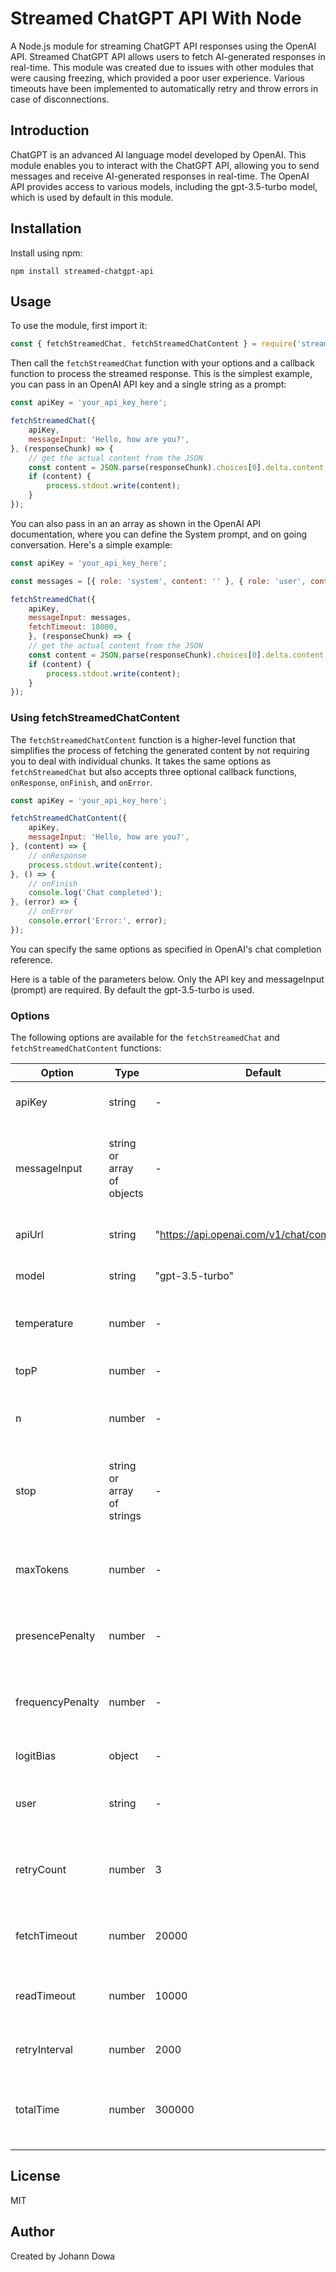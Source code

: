# Streamed ChatGPT API With Node

A Node.js module for streaming ChatGPT API responses using the OpenAI API. Streamed ChatGPT API allows users to fetch AI-generated responses in real-time. This module was created due to issues with other modules that were causing freezing, which provided a poor user experience. Various timeouts have been implemented to automatically retry and throw errors in case of disconnections.

## Introduction

ChatGPT is an advanced AI language model developed by OpenAI. This module enables you to interact with the ChatGPT API, allowing you to send messages and receive AI-generated responses in real-time. The OpenAI API provides access to various models, including the gpt-3.5-turbo model, which is used by default in this module.

## Installation

Install using npm:

```
npm install streamed-chatgpt-api
```

## Usage

To use the module, first import it:

```js
const { fetchStreamedChat, fetchStreamedChatContent } = require('streamed-chatgpt-api');
```

Then call the `fetchStreamedChat` function with your options and a callback function to process the streamed response.  This is the simplest example, you can pass in an OpenAI API key and a single string as a prompt:

```js
const apiKey = 'your_api_key_here';

fetchStreamedChat({
    apiKey,
    messageInput: 'Hello, how are you?',
}, (responseChunk) => {
    // get the actual content from the JSON
    const content = JSON.parse(responseChunk).choices[0].delta.content;
    if (content) {
        process.stdout.write(content);
    }
});
```

You can also pass in an an array as shown in the OpenAI API documentation, where you can define the System prompt, and on going conversation.  Here's a simple example:

```js
const apiKey = 'your_api_key_here';

const messages = [{ role: 'system', content: '' }, { role: 'user', content: 'capital of canada' }];

fetchStreamedChat({
    apiKey,
    messageInput: messages,
    fetchTimeout: 10000,
    }, (responseChunk) => {
    // get the actual content from the JSON
    const content = JSON.parse(responseChunk).choices[0].delta.content;
    if (content) {
        process.stdout.write(content);
    }
});
```

### Using fetchStreamedChatContent

The `fetchStreamedChatContent` function is a higher-level function that simplifies the process of fetching the generated content by not requiring you to deal with individual chunks. It takes the same options as `fetchStreamedChat` but also accepts three optional callback functions, `onResponse`, `onFinish`, and `onError`.

```js
const apiKey = 'your_api_key_here';

fetchStreamedChatContent({
    apiKey,
    messageInput: 'Hello, how are you?',
}, (content) => {
    // onResponse
    process.stdout.write(content);
}, () => {
    // onFinish
    console.log('Chat completed');
}, (error) => {
    // onError
    console.error('Error:', error);
});

```

You can specify the same options as specified in OpenAI's chat completion reference.

Here is a table of the parameters below.  Only the API key and messageInput (prompt) are required.  By default the gpt-3.5-turbo is used.

### Options

The following options are available for the `fetchStreamedChat` and `fetchStreamedChatContent` functions:

| Option | Type | Default | Description |
| ------ | ---- | ------- | ----------- |
| apiKey | string | - | Your OpenAI API key. |
| messageInput | string or array of objects | - | The input message or messages to generate a chat response for. |
| apiUrl | string | "https://api.openai.com/v1/chat/completions" | The OpenAI API URL to use. |
| model | string | "gpt-3.5-turbo" | The OpenAI model to use. |
| temperature | number | - | The softmax temperature to use. |
| topP | number | - | The top_p value to use. |
| n | number | - | The number of responses to generate. |
| stop | string or array of strings | - | The sequence or sequences to stop generation at. |
| maxTokens | number | - | The maximum number of tokens to generate. |
| presencePenalty | number | - | The presence penalty value to use. |
| frequencyPenalty | number | - | The frequency penalty value to use. |
| logitBias | object | - | The logit bias object to use. |
| user | string | - | The user ID to use for the chat session. |
| retryCount | number | 3 | The number of times to retry if the chat response fetch fails. |
| fetchTimeout | number | 20000 | The timeout value for the fetch request. |
| readTimeout | number | 10000 | The timeout value for reading the response stream. |
| retryInterval | number | 2000 | The interval between retries. |
| totalTime | number | 300000 | The total time to allow for the chat response fetch. |

## License

MIT

## Author

Created by Johann Dowa

